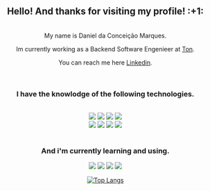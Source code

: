 
<div align="center">
 <h2>Hello! And thanks for visiting my profile! :+1: </h2>
 <br>
 My name is Daniel da Conceição Marques.
 <p>Im currently working as a Backend Software Engenieer at <a href="https://www.ton.com.br/">Ton</a>.</p>
 <p>You can reach me here <a href="https://www.linkedin.com/in/daniel-marque-dev/">Linkedin</a>.</p>
  <br>
 <h3>I have the knowlodge of the following technologies.</h3>
 <br>
<div>
  <img src="https://img.shields.io/badge/Amazon_AWS_lambda-%23232F3E?logo=amazon-aws&logoColor=white&style=flat-square"/>  
  <img src="https://img.shields.io/badge/Node.js-%2343853D?&logo=node.js&logoColor=white&style=flat-square"/>  
  <img src="https://img.shields.io/badge/Terraform-%23623CE4?logo=terraform&logoColor=white&style=flat-square"/>
  <img src="https://img.shields.io/badge/GitHub_Actions-%232088FF?&logo=github-actions&logoColor=white&style=flat-square"/>  
  <br>
  
  <img src="https://img.shields.io/badge/TypeScript-%23007ACC?&logo=typescript&logoColor=white&style=flat-square"/>
  <img src="https://img.shields.io/badge/GitHub-%23181717?&logo=github&logoColor=white&style=flat-square"/>
  <img src="https://img.shields.io/badge/Ubuntu-E95420?style=for-the-badge&logo=ubuntu&logoColor=white&style=flat-square">
  <img src="https://img.shields.io/badge/MySQL-00000F?style=for-the-badge&logo=mysql&logoColor=white&style=flat-square">
<div>
<br>
<div>
  <h3>And i'm currently learning and using.</h3> 
  
<div>
<div>
  <img src="https://img.shields.io/badge/Node.js-%2343853D?&logo=node.js&logoColor=white&style=flat-square"/>
  <img src="https://img.shields.io/badge/Jest-%23C21325?&logo=jest&logoColor=white&style=flat-square"/>
  <img src="https://img.shields.io/badge/Amazon_AWS-232F3E?style=for-the-badge&logo=amazon-aws&logoColor=white&style=flat-square">
  <img src="https://img.shields.io/badge/Terraform-%23623CE4?logo=terraform&logoColor=white&style=flat-square"/>
<div>

[![Top Langs](https://github-readme-stats.vercel.app/api/top-langs/?username=DanielMarquesz&hide_border=true&theme=dark&show_icons=true)](https://github.com/anuraghazra/github-readme-stats)
</div>
